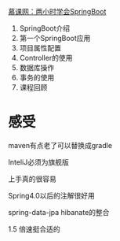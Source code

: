 [慕课网：两小时学会SpringBoot](http://www.imooc.com/learn/767)


1. SpringBoot介绍
1. 第一个SpringBoot应用
1. 项目属性配置
1. Controller的使用
1. 数据库操作
1. 事务的使用
1. 课程回顾

# 感受
maven有点老了可以替换成gradle

InteliJ必须为旗舰版

上手真的很容易

Spring4.0以后的注解很好用

spring-data-jpa hibanate的整合 

1.5 倍速挺合适的
